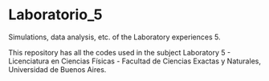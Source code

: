# Laboratorio_5
Simulations, data analysis, etc. of the Laboratory experiences 5.

This repository has all the codes used in the subject Laboratory 5 - Licenciatura en Ciencias Físicas - Facultad de Ciencias Exactas y Naturales, Universidad de Buenos Aires.
